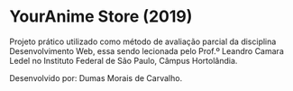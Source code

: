 ﻿# YourAnime Store (2019)
Projeto prático utilizado como método de avaliação parcial da disciplina Desenvolvimento Web, essa sendo lecionada pelo Prof.º Leandro Camara Ledel no Instituto Federal de São Paulo, Câmpus Hortolândia.

Desenvolvido por: Dumas Morais de Carvalho.
